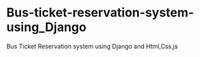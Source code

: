 # Bus-ticket-reservation-system-using_Django
Bus  Ticket Reservation system using Django and Html,Css,js
